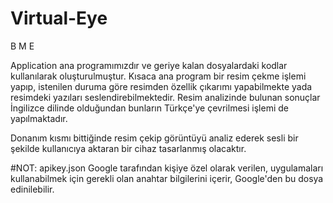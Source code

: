 # Virtual-Eye
B M E

Application ana programımızdır ve geriye kalan dosyalardaki kodlar kullanılarak oluşturulmuştur. Kısaca ana program bir resim çekme işlemi yapıp, istenilen duruma göre resimden özellik çıkarımı yapabilmekte yada resimdeki yazıları seslendirebilmektedir. Resim analizinde bulunan sonuçlar İngilizce dilinde olduğundan bunların Türkçe'ye çevrilmesi işlemi de yapılmaktadır.

Donanım kısmı bittiğinde resim çekip görüntüyü analiz ederek sesli bir şekilde kullanıcıya aktaran bir cihaz tasarlanmış olacaktır.

#NOT: apikey.json Google tarafından kişiye özel olarak verilen, uygulamaları kullanabilmek için gerekli olan anahtar bilgilerini içerir, Google'den bu dosya edinilebilir.
